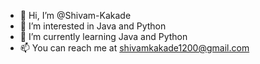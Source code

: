 - 👋 Hi, I’m @Shivam-Kakade
- 👀 I’m interested in Java and Python
- 🌱 I’m currently learning Java and Python
- 📫 You can reach me at shivamkakade1200@gmail.com

<!---
Shivam-Kakade/Shivam-Kakade is a ✨ special ✨ repository because its `README.md` (this file) appears on your GitHub profile.
You can click the Preview link to take a look at your changes.
--->

